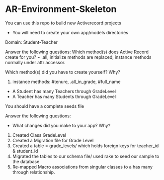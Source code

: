 # AR-Environment-Skeleton

You can use this repo to build new Activerecord projects

* You will need to create your own app/models directories

Domain: Student-Teacher
<!-- - A Student has a first_name (string) -->
<!-- - A Student has a last_name (string) -->
<!-- - A Student has a grade_level (string), for ex: "first", "second", "third", etc... -->
 <!-- Student#full_name should return the first and last name of the student in one string, for ex: "Ian Grubb"
- Student#grade_level should return the student's grade level-
- Student.all should return a list of all students
- Student.all_in_grade should receive an argument of a grade, ex: "first", and return all students who are in that grade
- A Teacher has a last_name (string)
- A Teacher has a grade_level (string)
<!-- / -->
Answer the following questions:
Which method(s) does Active Record create for you?
~ .all, initialize methods are replaced,  instance methods normally under attr accessor. 

Which method(s) did you have to create yourself? Why?
1. instance methods: #tenure, .all_in_grade, #full_name


- A Student has many Teachers through GradeLevel
- A Teacher has many Students through GradeLevel

You should have a complete seeds file 

Answer the following questions:
- What changes did you make to your app? Why? 
1. Created Class GradeLevel
2. Created a Migration file for Grade Level
3. Created a table = grade_levels/ which holds foreign keys for teacher_id  & student_id
4. Migrated the tables to our schema file/ used rake to seed our sample to the database
5. Re-mapped Macro associations from singular classes to a has many through relationship.



